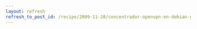 ```yaml
---
layout: refresh
refresh_to_post_id: /recipe/2009-11-28/concentrador-openvpn-en-debian-gnu-linux-o-ubuntu.html
---
```

